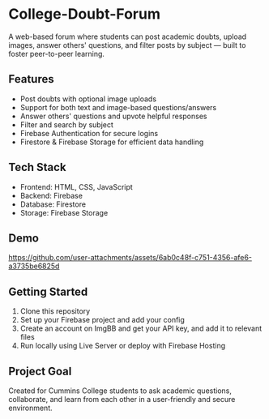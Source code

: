 # College-Doubt-Forum

A web-based forum where students can post academic doubts, upload images, answer others' questions, and filter posts by subject — built to foster peer-to-peer learning.

## Features

- Post doubts with optional image uploads  
- Support for both text and image-based questions/answers  
- Answer others' questions and upvote helpful responses  
- Filter and search by subject  
- Firebase Authentication for secure logins  
- Firestore & Firebase Storage for efficient data handling  

## Tech Stack

- Frontend: HTML, CSS, JavaScript  
- Backend: Firebase  
- Database: Firestore  
- Storage: Firebase Storage  

## Demo

https://github.com/user-attachments/assets/6ab0c48f-c751-4356-afe6-a3735be6825d

## Getting Started

1. Clone this repository  
2. Set up your Firebase project and add your config
3. Create an account on ImgBB and get your API key, and add it to relevant files
4. Run locally using Live Server or deploy with Firebase Hosting  

## Project Goal

Created for Cummins College students to ask academic questions, collaborate, and learn from each other in a user-friendly and secure environment.
